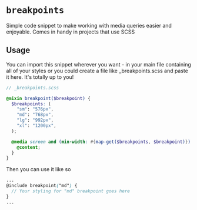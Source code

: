# `breakpoints`

Simple code snippet to make working with media queries easier and enjoyable. Comes in handy in projects that use SCSS

## Usage

You can import this snippet wherever you want - in your main file containing all of your styles or you could create a file like _breakpoints.scss and paste it here. It's totally up to you!

```scss
// _breakpoints.scss

@mixin breakpoint($breakpoint) {
  $breakpoints: (
    "sm": "576px",
    "md": "768px",
    "lg": "992px",
    "xl": "1200px",
  );

  @media screen and (min-width: #{map-get($breakpoints, $breakpoint)}) {
    @content;
  }
}
```

Then you can use it like so

```scss
...
@include breakpoint("md") {
  // Your styling for "md" breakpoint goes here
}
...
```


